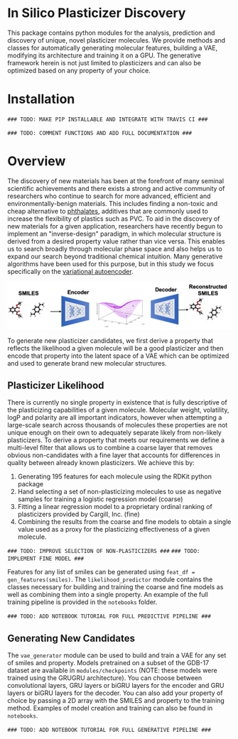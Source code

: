 # In Silico Plasticizer Discovery
This package contains python modules for the analysis, prediction and discovery of unique, novel plasticizer molecules. We provide methods and classes for automatically generating molecular features, building a VAE, modifying its architecture and training it on a GPU. The generative framework herein is not just limited to plasticizers and can also be optimized based on any property of your choice.

# Installation
`### TODO: MAKE PIP INSTALLABLE AND INTEGRATE WITH TRAVIS CI ###`

`### TODO: COMMENT FUNCTIONS AND ADD FULL DOCUMENTATION ###`

# Overview
The discovery of new materials has been at the forefront of many seminal scientific achievements and there exists a strong and active community of researchers who continue to search for more advanced, efficient and environmentally-benign materials. This includes finding a non-toxic and cheap alternative to [phthalates](https://www.theguardian.com/lifeandstyle/2015/feb/10/phthalates-plastics-chemicals-research-analysis), additives that are commonly used to increase the flexibility of plastics such as PVC. To aid in the discovery of new materials for a given application, researchers have recently begun to implement an "inverse-design" paradigm, in which molecular structure is derived from a desired property value rather than vice versa. This enables us to search broadly through molecular phase space and also helps us to expand our search beyond traditional chemical intuition. Many generative algorithms have been used for this purpose, but in this study we focus specifically on the [variational autoencoder](https://jaan.io/what-is-variational-autoencoder-vae-tutorial/).

![VAE Diagram](/docs/readme_figs/vae_diagram.png)

To generate new plasticizer candidates, we first derive a property that reflects the likelihood a given molecule will be a good plasticizer and then encode that property into the latent space of a VAE which can be optimized and used to generate brand new molecular structures.

## Plasticizer Likelihood
There is currently no single property in existence that is fully descriptive of the plasticizing capabilities of a given molecule. Molecular weight, volatility, logP and polarity are all important indicators, however when attempting a large-scale search across thousands of molecules these properties are not unique enough on their own to adequately separate likely from non-likely plasticizers. To derive a property that meets our requirements we define a multi-level filter that allows us to combine a coarse layer that removes obvious non-candidates with a fine layer that accounts for differences in quality between already known plasticizers. We achieve this by:
1. Generating 195 features for each molecule using the RDKit python package
2. Hand selecting a set of non-plasticizing molecules to use as negative samples for training a logistic regression model (coarse)
3. Fitting a linear regression model to a proprietary ordinal ranking of plasticizers provided by Cargill, Inc. (fine)
4. Combining the results from the coarse and fine models to obtain a single value used as a proxy for the plasticizing effectiveness of a given molecule.

`### TODO: IMPROVE SELECTION OF NON-PLASTICIZERS ###`
`### TODO: IMPLEMENT FINE MODEL ###`

Features for any list of smiles can be generated using `feat_df = gen_features(smiles)`. The `likelihood_predictor` module contains the classes necessary for building and training the coarse and fine models as well as combining them into a single property. An example of the full training pipeline is provided in the `notebooks` folder.

`### TODO: ADD NOTEBOOK TUTORIAL FOR FULL PREDICTIVE PIPELINE ###`

## Generating New Candidates
The `vae_generator` module can be used to build and train a VAE for any set of smiles and property. Models pretrained on a subset of the GDB-17 dataset are available in `modules/checkpoints` (NOTE: these models were trained using the GRUGRU architecture). You can choose between convolutional layers, GRU layers or biGRU layers for the encoder and GRU layers or biGRU layers for the decoder. You can also add your property of choice by passing a 2D array with the SMILES and property to the training method. Examples of model creation and training can also be found in `notebooks`.

`### TODO: ADD NOTEBOOK TUTORIAL FOR FULL GENERATIVE PIPELINE ###`
